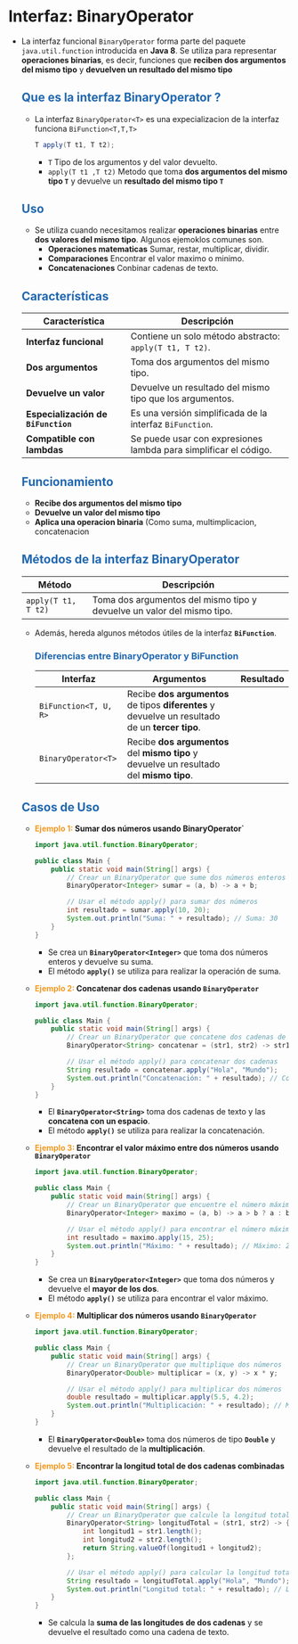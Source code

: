 # Interfaz: BinaryOperator

* La interfaz funcional `BinaryOperator` forma parte del paquete `java.util.function` introducida en **Java  8**. Se utiliza para representar **operaciones binarias**, es decir, funciones que **reciben dos argumentos del mismo tipo** y **devuelven un resultado del  mismo tipo**

    ## <span style="color:#2168b0">Que es la interfaz BinaryOperator ?</span>
    
    * La interfaz `BinaryOperator<T>` es una expecializacion de la interfaz funciona `BiFunction<T,T,T>`
    
        ```java
        T apply(T t1, T t2);
        ```
        * `T` Tipo de los argumentos y del valor devuelto.
        * `apply(T t1 ,T t2)` Metodo que toma **dos argumentos del mismo tipo `T`** y devuelve un **resultado del mismo tipo `T`** 
        
    ## <span style="color:#2168b0">Uso</span>
    
    * Se utiliza cuando necesitamos realizar **operaciones binarias** entre **dos valores del mismo tipo**. Algunos ejemoklos comunes son.
        * **Operaciones matematicas** Sumar, restar, multiplicar, dividir.
        * **Comparaciones** Encontrar el valor maximo o minimo.
        * **Concatenaciones** Conbinar cadenas de texto.
        
    ## <span style="color:#2168b0">Características</span>

    | **Característica** | **Descripción** |
    | --- | --- |
    | **Interfaz funcional** | Contiene un solo método abstracto: `apply(T t1, T t2)`. |
    | **Dos argumentos** | Toma dos argumentos del mismo tipo. |
    | **Devuelve un valor** | Devuelve un resultado del mismo tipo que los argumentos. |
    | **Especialización de `BiFunction`** | Es una versión simplificada de la interfaz `BiFunction`. |
    | **Compatible con lambdas** | Se puede usar con expresiones lambda para simplificar el código. | 
        

    ## <span style="color:#2168b0">Funcionamiento</span>
    
    * **Recibe dos argumentos del mismo tipo**
    * **Devuelve un valor del mismo tipo**
    * **Aplica una operacion binaria** (Como suma, multimplicacion, concatenacion
    
    ## <span style="color:#2168b0">Métodos de la interfaz BinaryOperator</span>

    | **Método** | **Descripción** |
    | --- | --- |
    | `apply(T t1, T t2)` | Toma dos argumentos del mismo tipo y devuelve un valor del mismo tipo. |

    * Además, hereda algunos métodos útiles de la interfaz **`BiFunction`**.
        
        ### <span style="color:#2168b0">Diferencias  entre BinaryOperator y BiFunction</span>

        |     **Interfaz**      |                                          **Argumentos**                                          | **Resultado** |
        | --------------------- | ------------------------------------------------------------------------------------------------ | ------------- |
        | `BiFunction<T, U, R>` | Recibe **dos argumentos** de tipos **diferentes** y devuelve un resultado de un **tercer tipo**. |               |
        | `BinaryOperator<T>`   | Recibe **dos argumentos** del **mismo tipo** y devuelve un resultado del **mismo tipo**.         |               |
        

    ## <span style="color:#2168b0">Casos de Uso</span>
    

    * **<span style="color:#f39921">Ejemplo 1:</span> Sumar dos números usando BinaryOperator`**
 
        ```java
        import java.util.function.BinaryOperator;

        public class Main {
            public static void main(String[] args) {
                // Crear un BinaryOperator que sume dos números enteros
                BinaryOperator<Integer> sumar = (a, b) -> a + b;

                // Usar el método apply() para sumar dos números
                int resultado = sumar.apply(10, 20);
                System.out.println("Suma: " + resultado); // Suma: 30
            }
        }
        ```
        *   Se crea un **`BinaryOperator<Integer>`** que toma dos números enteros y devuelve su suma.
        *   El método **`apply()`** se utiliza para realizar la operación de suma.

    * **<span style="color:#f39921">Ejemplo 2:</span> Concatenar dos cadenas usando `BinaryOperator`**

        ```java
        import java.util.function.BinaryOperator;

        public class Main {
            public static void main(String[] args) {
                // Crear un BinaryOperator que concatene dos cadenas de texto
                BinaryOperator<String> concatenar = (str1, str2) -> str1 + " " + str2;

                // Usar el método apply() para concatenar dos cadenas
                String resultado = concatenar.apply("Hola", "Mundo");
                System.out.println("Concatenación: " + resultado); // Concatenación: Hola Mundo
            }
        }
        ```
        *   El **`BinaryOperator<String>`** toma dos cadenas de texto y las **concatena con un espacio**.
        *   El método **`apply()`** se utiliza para realizar la concatenación.


    * **<span style="color:#f39921">Ejemplo 3:</span> Encontrar el valor máximo entre dos números usando `BinaryOperator`**
    
        ```java
        import java.util.function.BinaryOperator;

        public class Main {
            public static void main(String[] args) {
                // Crear un BinaryOperator que encuentre el número máximo
                BinaryOperator<Integer> maximo = (a, b) -> a > b ? a : b;

                // Usar el método apply() para encontrar el número máximo
                int resultado = maximo.apply(15, 25);
                System.out.println("Máximo: " + resultado); // Máximo: 25
            }
        }
        ```
        *   Se crea un **`BinaryOperator<Integer>`** que toma dos números y devuelve el **mayor de los dos**.
        *   El método **`apply()`** se utiliza para encontrar el valor máximo.
        
    * **<span style="color:#f39921">Ejemplo 4:</span> Multiplicar dos números usando `BinaryOperator`**
    
        ```java
        import java.util.function.BinaryOperator;

        public class Main {
            public static void main(String[] args) {
                // Crear un BinaryOperator que multiplique dos números
                BinaryOperator<Double> multiplicar = (x, y) -> x * y;

                // Usar el método apply() para multiplicar dos números
                double resultado = multiplicar.apply(5.5, 4.2);
                System.out.println("Multiplicación: " + resultado); // Multiplicación: 23.1
            }
        }
        ```
        * El **`BinaryOperator<Double>`** toma dos números de tipo **`Double`** y devuelve el resultado de la **multiplicación**.


    * **<span style="color:#f39921">Ejemplo 5:</span> Encontrar la longitud total de dos cadenas combinadas**

        ```java
        import java.util.function.BinaryOperator;

        public class Main {
            public static void main(String[] args) {
                // Crear un BinaryOperator que calcule la longitud total de dos cadenas
                BinaryOperator<String> longitudTotal = (str1, str2) -> {
                    int longitud1 = str1.length();
                    int longitud2 = str2.length();
                    return String.valueOf(longitud1 + longitud2);
                };

                // Usar el método apply() para calcular la longitud total
                String resultado = longitudTotal.apply("Hola", "Mundo");
                System.out.println("Longitud total: " + resultado); // Longitud total: 9
            }
        }
        ```
        *   Se calcula la **suma de las longitudes de dos cadenas** y se devuelve el resultado como una cadena de texto.